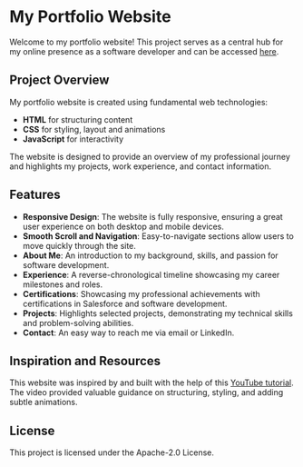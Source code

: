 # My Portfolio Website

Welcome to my portfolio website! This project serves as a central hub for my online presence as a software developer and can be accessed [here](https://shefali-upadhyaya.github.io/).

## Project Overview

My portfolio website is created using fundamental web technologies:
- **HTML** for structuring content
- **CSS** for styling, layout and animations
- **JavaScript** for interactivity

The website is designed to provide an overview of my professional journey and highlights my projects, work experience, and contact information.

## Features

- **Responsive Design**: The website is fully responsive, ensuring a great user experience on both desktop and mobile devices.
- **Smooth Scroll and Navigation**: Easy-to-navigate sections allow users to move quickly through the site.
- **About Me**: An introduction to my background, skills, and passion for software development. 
- **Experience**: A reverse-chronological timeline showcasing my career milestones and roles. 
- **Certifications**: Showcasing my professional achievements with certifications in Salesforce and software development.
- **Projects**: Highlights selected projects, demonstrating my technical skills and problem-solving abilities. 
- **Contact**: An easy way to reach me via email or LinkedIn.

## Inspiration and Resources

This website was inspired by and built with the help of this [YouTube tutorial](https://www.youtube.com/watch?v=ldwlOzRvYOU). The video provided valuable guidance on structuring, styling, and adding subtle animations.

## License
This project is licensed under the Apache-2.0 License.